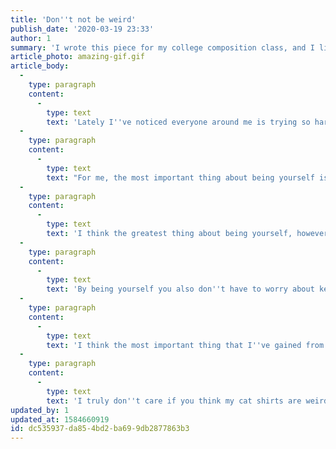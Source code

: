 ```yaml
---
title: 'Don''t not be weird'
publish_date: '2020-03-19 23:33'
author: 1
summary: 'I wrote this piece for my college composition class, and I liked how it turned out, so I thought I''d share.'
article_photo: amazing-gif.gif
article_body:
  -
    type: paragraph
    content:
      -
        type: text
        text: 'Lately I''ve noticed everyone around me is trying so hard to fit in and it seems that nobody around me is being themselves, and they’re trying so hard to be someone they’re not. They focus their energy on trying to be someone that other people will like and accept, and aren’t focusing on being themselves. By being unique and being your true, bona fide self, you have the opportunity to stand out and shine above the lackluster people in this drab world. If you can get past that innate desire to blend in with everyone else around you, you can open up a whole new world for yourself. For me personally, I like programming computers and building cool stuff. I''m a big ass nerd and I''m super proud of that, and I would do absolutely nothing in this world to change that.'
  -
    type: paragraph
    content:
      -
        type: text
        text: "For me, the most important thing about being yourself is that you have the chance to make the best friends in your life. For me personally, by expressing myself and doing the things I love, I've had the chance to meet so many cool people who are passionate about the same things as me. One community I'm so grateful for is the Laravel developer community. I've met so many cool developers and so many like minded people, it's awesome. I've met a lot of kids my age in this community who are building amazing things.\_By meeting new people, you also open up more opportunities to express your creative ideas, get feedback, and improve yourself."
  -
    type: paragraph
    content:
      -
        type: text
        text: 'I think the greatest thing about being yourself, however, is that you never have to worry about anything really. When you follow the crowd, and you conform to social norms, you put on a facade to fit in and feel validated by the people around. However, if someone doesn''t like you for you, or they think you''re weird, you simply need to forget about them and move on with your life. If someone isn''t supporting you and encouraging you to be your greatest possible self, they shouldn''t be part of your life. People who judge you are just holding you back and preventing you from being you! You should move on and break free from the chains that these types of people hold you down with. Clearly, they haven''t found themselves and they certainly aren''t going to help you find yourself.'
  -
    type: paragraph
    content:
      -
        type: text
        text: 'By being yourself you also don''t have to worry about keeping up with the latest trends and fads, just so you can fit in with everyone else. This was really hard for me as a kid to overcome. Growing up, I had a dad who knew good music and shared that music with me. In middle school I loved groups like The Smiths, The Doors, Genesis, The Bee Gees, and many more amazing artists. My point being, I had a very different music taste than the kids around me. I would go to school dances and I''d have no idea what the music was that they were playing. I felt like I couldn''t sing along or dance to it because I didn''t know it all that well. I felt out of place, and I hated it. This feeling lasted a while for me as a kid; until I realized I could just request the songs I liked.'
  -
    type: paragraph
    content:
      -
        type: text
        text: 'I think the most important thing that I''ve gained from being my truest self is a tremendous increase in confidence. I truly don’t care what people think of me because I''m being me, and nobody is going to change that. I wear the clothes I want (mainly Hawaiian shirts with cats on them), I listen to the music I want to listen to, I make my own decisions, and never listen to what people have to say about me because their opinions do not matter to me in the slightest. By being your unique self, people will actually remember you for you, and you won''t just be another face out of the many 7.7 billion other faces in the world that everyone does forget about. '
  -
    type: paragraph
    content:
      -
        type: text
        text: 'I truly don''t care if you think my cat shirts are weird, I like cats and I like them on my shirts, and that''s all that matters.'
updated_by: 1
updated_at: 1584660919
id: dc535937-da85-4bd2-ba69-9db2877863b3
---
```

